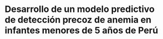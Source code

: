 # Desarrollo de un modelo predictivo de detección precoz de anemia en infantes menores de 5 años de Perú
